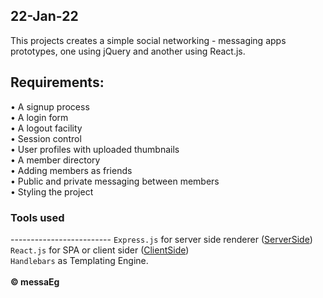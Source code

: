 22-Jan-22
--------------
This projects creates a simple social networking - messaging apps
prototypes, one using jQuery and another using React.js.

Requirements:
---------------
• A signup process<br>
• A login form<br>
• A logout facility<br>
• Session control<br>
• User profiles with uploaded thumbnails<br>
• A member directory<br>
• Adding members as friends<br>
• Public and private messaging between members<br>
• Styling the project<br>

<h3>Tools used</h3>
-------------------------
<code>Express.js</code> for server side renderer (<a href="\server-side">ServerSide</a>)<br>
<code>React.js</code> for SPA or client sider (<a href="\client-side">ClientSide</a>)<br>
<code>Handlebars</code> as Templating Engine.<br><br>
<span><b>&copy; messaEg</h1></b></span>
